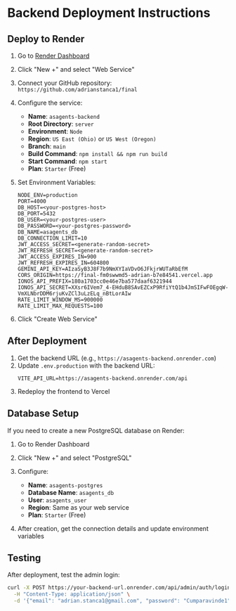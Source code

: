 # Backend Deployment Instructions

## Deploy to Render

1. Go to [Render Dashboard](https://dashboard.render.com)
2. Click "New +" and select "Web Service"
3. Connect your GitHub repository: `https://github.com/adrianstanca1/final`
4. Configure the service:
   - **Name**: `asagents-backend`
   - **Root Directory**: `server`
   - **Environment**: `Node`
   - **Region**: `US East (Ohio)` or `US West (Oregon)`
   - **Branch**: `main`
   - **Build Command**: `npm install && npm run build`
   - **Start Command**: `npm start`
   - **Plan**: `Starter` (Free)

5. Set Environment Variables:
   ```
   NODE_ENV=production
   PORT=4000
   DB_HOST=<your-postgres-host>
   DB_PORT=5432
   DB_USER=<your-postgres-user>
   DB_PASSWORD=<your-postgres-password>
   DB_NAME=asagents_db
   DB_CONNECTION_LIMIT=10
   JWT_ACCESS_SECRET=<generate-random-secret>
   JWT_REFRESH_SECRET=<generate-random-secret>
   JWT_ACCESS_EXPIRES_IN=900
   JWT_REFRESH_EXPIRES_IN=604800
   GEMINI_API_KEY=AIzaSyB3J8F7b9NmXYIaVDvO6JFkjrWUTaRbEfM
   CORS_ORIGIN=https://final-fm0swwmd5-adrian-b7e84541.vercel.app
   IONOS_API_PREFIX=180a1703cc0e46e7ba577daaf6321944
   IONOS_API_SECRET=XXsr6IVem7_4-EHduB8SAvEZCxP9RfiYtQ1b4JmSIFwFOEgqW-VmXLNbrDDM6rjuKvZCl3uLzELq_nBtLorAIw
   RATE_LIMIT_WINDOW_MS=900000
   RATE_LIMIT_MAX_REQUESTS=100
   ```

6. Click "Create Web Service"

## After Deployment

1. Get the backend URL (e.g., `https://asagents-backend.onrender.com`)
2. Update `.env.production` with the backend URL:
   ```
   VITE_API_URL=https://asagents-backend.onrender.com/api
   ```
3. Redeploy the frontend to Vercel

## Database Setup

If you need to create a new PostgreSQL database on Render:

1. Go to Render Dashboard
2. Click "New +" and select "PostgreSQL"
3. Configure:
   - **Name**: `asagents-postgres`
   - **Database Name**: `asagents_db`
   - **User**: `asagents_user`
   - **Region**: Same as your web service
   - **Plan**: `Starter` (Free)

4. After creation, get the connection details and update environment variables

## Testing

After deployment, test the admin login:
```bash
curl -X POST https://your-backend-url.onrender.com/api/admin/auth/login \
  -H "Content-Type: application/json" \
  -d '{"email": "adrian.stanca1@gmail.com", "password": "Cumparavinde1"}'
```

